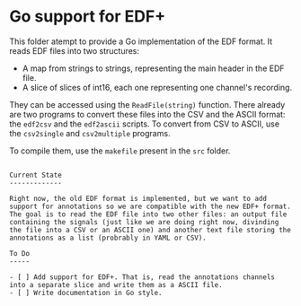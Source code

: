 Go support for EDF+
===================

This folder atempt to provide a Go implementation of the EDF format. It reads EDF files into two structures:

+ A map from strings to strings, representing the main header in the EDF file.
+ A slice of slices of int16, each one representing one channel's recording.

They can be accessed using the `ReadFile(string)` function. There already are two programs to convert these files into the CSV and the ASCII format: the `edf2csv` and the `edf2ascii` scripts. To convert from CSV to ASCII, use the `csv2single` and `csv2multiple` programs.

To compile them, use the `makefile` present in the `src` folder.
```

Current State
-------------

Right now, the old EDF format is implemented, but we want to add support for annotations so we are compatible with the new EDF+ format. The goal is to read the EDF file into two other files: an output file containing the signals (just like we are doing right now, divinding the file into a CSV or an ASCII one) and another text file storing the annotations as a list (probrably in YAML or CSV).

To Do
-----

- [ ] Add support for EDF+. That is, read the annotations channels into a separate slice and write them as a ASCII file.
- [ ] Write documentation in Go style.